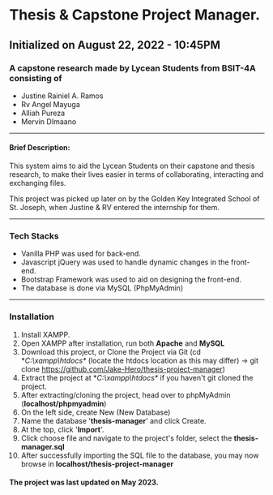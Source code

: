 # Thesis & Capstone Project Manager.

##  Initialized on August 22, 2022 - 10:45PM 

### A capstone research made by Lycean Students from BSIT-4A consisting of

* Justine Rainiel A. Ramos
* Rv Angel Mayuga
* Alliah Pureza
* Mervin DImaano

-----

#### Brief Description:
This system aims to aid the Lycean Students on their capstone and thesis research, to make their lives easier in terms of collaborating, interacting and exchanging files.

This project was picked up later on by the Golden Key Integrated School of St. Joseph, when Justine & RV entered the internship for them.

-----

### Tech Stacks
* Vanilla PHP was used for back-end.
* Javascript jQuery was used to handle dynamic changes in the front-end.
* Bootstrap Framework was used to aid on designing the front-end.
* The database is done via MySQL (PhpMyAdmin)

-----

### Installation

1. Install XAMPP.
2. Open XAMPP after installation, run both **Apache** and **MySQL**
3. Download this project, or Clone the Project via Git (cd **C:\xampp\htdocs\** (locate the htdocs location as this may differ) -> git clone https://github.com/Jake-Hero/thesis-project-manager)
4. Extract the project at **C:\xampp\htdocs\** if you haven't git cloned the project.
5. After extracting/cloning the project, head over to phpMyAdmin (**localhost/phpmyadmin**)
6. On the left side, create New (New Database)
7. Name the database '**thesis-manager**' and click Create.
8. At the top, click '**Import**'.
9. Click choose file and navigate to the project's folder, select the **thesis-manager.sql**
10. After successfully importing the SQL file to the database, you may now browse in **localhost/thesis-project-manager**

#### The project was last updated on May 2023. 
